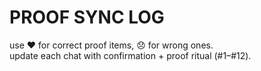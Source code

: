 # PROOF SYNC LOG

use ❤️ for correct proof items, 😞 for wrong ones.  
update each chat with confirmation + proof ritual (#1–#12).  

